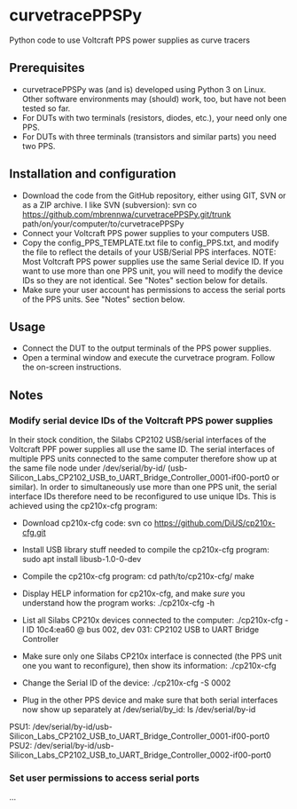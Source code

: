 # curvetracePPSPy
Python code to use Voltcraft PPS power supplies as curve tracers

## Prerequisites
* curvetracePPSPy was (and is) developed using Python 3 on Linux. Other software environments may (should) work, too, but have not been tested so far.
* For DUTs with two terminals (resistors, diodes, etc.), your need only one PPS.
* For DUTs with three terminals (transistors and similar parts) you need two PPS.

## Installation and configuration
* Download the code from the GitHub repository, either using GIT, SVN or as a ZIP archive.
I like SVN (subversion): svn co https://github.com/mbrennwa/curvetracePPSPy.git/trunk path/on/your/computer/to/curvetracePPSPy
* Connect your Voltcraft PPS power supplies to your computers USB.
* Copy the config_PPS_TEMPLATE.txt file to config_PPS.txt, and modify the file to reflect the details of your USB/Serial PPS interfaces. NOTE: Most Voltcraft PPS power supplies use the same Serial device ID. If you want to use more than one PPS unit, you will need to modify the device IDs so they are not identical. See "Notes" section below for details.
* Make sure your user account has permissions to access the serial ports of the PPS units. See "Notes" section below.

## Usage
* Connect the DUT to the output terminals of the PPS power supplies.
* Open a terminal window and execute the curvetrace program. Follow the on-screen instructions.

## Notes

### Modify serial device IDs of the Voltcraft PPS power supplies
In their stock condition, the Silabs CP2102 USB/serial interfaces of the Voltcraft PPF power supplies all use the same ID. The serial interfaces of multiple PPS units connected to the same computer therefore show up at the same file node under /dev/serial/by-id/ (usb-Silicon_Labs_CP2102_USB_to_UART_Bridge_Controller_0001-if00-port0 or similar). In order to simultaneously use more than one PPS unit, the serial interface IDs therefore need to be reconfigured to use unique IDs. This is achieved using the cp210x-cfg program:

* Download cp210x-cfg code:
svn co https://github.com/DiUS/cp210x-cfg.git

* Install USB library stuff needed to compile the cp210x-cfg program:
sudo apt install libusb-1.0-0-dev 

* Compile the cp210x-cfg program:
cd path/to/cp210x-cfg/
make

* Display HELP information for cp210x-cfg, and make *sure* you understand how the program works:
./cp210x-cfg -h

* List all Silabs CP210x devices connected to the computer:
./cp210x-cfg -l
ID 10c4:ea60 @ bus 002, dev 031: CP2102 USB to UART Bridge Controller

* Make sure only one Silabs CP210x interface is connected (the PPS unit one you want to reconfigure), then show its information:
./cp210x-cfg

* Change the Serial ID of the device:
./cp210x-cfg -S 0002

* Plug in the other PPS device and make sure that both serial interfaces now show up separately at /dev/serial/by_id:
ls /dev/serial/by-id

PSU1: /dev/serial/by-id/usb-Silicon_Labs_CP2102_USB_to_UART_Bridge_Controller_0001-if00-port0
PSU2: /dev/serial/by-id/usb-Silicon_Labs_CP2102_USB_to_UART_Bridge_Controller_0002-if00-port0

### Set user permissions to access serial ports
...
